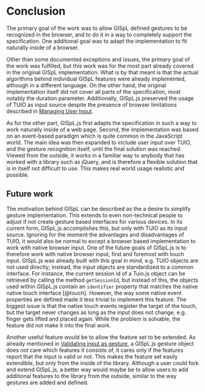 # Conclusion

The primary goal of the work was to allow GISpL defined gestures to be recognized in the browser, and to do it in a way to completely support the specification. One additional goal was to adapt the implementation to fit naturally inside of a browser.

Other than some documented exceptions and issues, the primary goal of the work was fulfilled, but this work was for the most part already covered in the original GISpL implementation. What is by that meant is that the actual algorithms behind individual GISpL features were already implemented, although in a different language. On the other hand, the original implementation itself did not cover all parts of the specification, most notably the duration parameter. Additionally, GISpL.js preserved the usage of TUIO as input source despite the presence of browser limitations described in [Managing User Input](#managing-user-input).

As for the other part, GISpL.js first adapts the specification in such a way to work naturally inside of a web page. Second, the implementation was based on an event-based paradigm which is quite common in the JavaScript world. The main idea was then expanded to include user input over TUIO, and the gesture recognition itself, until the final solution was reached. Viewed from the outside, it works in a familiar way to anybody that has worked with a library such as jQuery, and is therefore a flexible solution that is in itself not difficult to use. This makes real world usage realistic and possible.

## Future work

The motivation behind GISpL can be described as the a desire to simplify gesture implementation. This extends to even non-technical people to adjust if not create gesture based interfaces for various devices. In its current form, GISpL.js accomplishes this, but only with TUIO as its input source. Ignoring for the moment the advantages and disadvantages of TUIO, it would also be normal to except a browser based implementation to work with native browser input. One of the future goals of GISpL.js is to therefore work with native browser input, first and foremost with touch input. GISpL.js was already built with this goal in mind, e.g. TUIO objects are not used directly; instead, the input objects are standardized to a common interface. For instance, the current session id of a Tuio.js object can be retrieved by calling the method `getSessionId`, but instead of this, the objects used within GISpL.js contain an `identifier` property that matches the native native touch interface [@touch]. However, the way some native event properties are defined made it less trivial to implement this feature. The biggest issue is that the native touch events register the target of the touch, but the target never changes as long as the input does not change, e.g. finger gets lifted and placed again. While the problem is solvable, the feature did not make it into the final work.

Another useful feature would be to allow the feature set to be extended. As already mentioned in [Validating input as gesture](#validating-input-as-gesture), a GISpL.js gesture object does not care which features it consists of, it cares only if the features report that the input is valid or not. This makes the feature set easily extendible, but only from the inside of the library. Although a user could fork and extend GISpL.js, a better way would maybe be to allow users to add additional features to the library from the outside, similar to the way gestures are added and defined.
